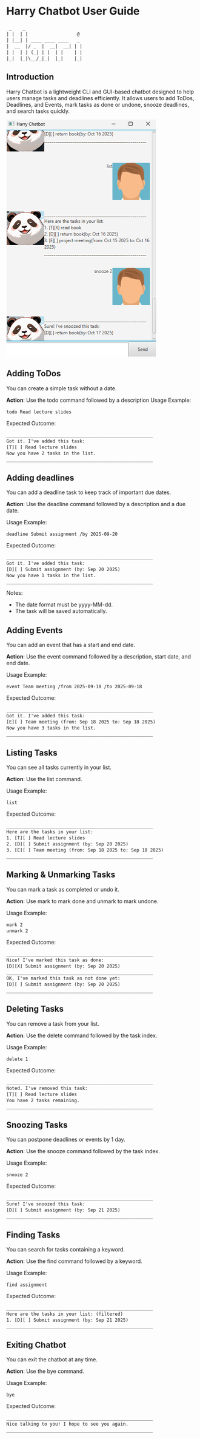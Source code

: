 # Harry Chatbot User Guide

```
 _    _
| |  | |                  @
| |__| | ____ ____ ____   _
|  __  |/ _  |  __|  __| | |
| |  | | (_| | |  | |    | |
|_|  |_|\__/_|_|  |_|    |_|
```
## Introduction
Harry Chatbot is a lightweight CLI and GUI-based chatbot designed to help users manage tasks and deadlines efficiently. It allows users to add ToDos, Deadlines, and Events, mark tasks as done or undone, snooze deadlines, and search tasks quickly.

![Ui](Ui.png "UI screenshot")

## Adding ToDos

You can create a simple task without a date.

**Action**: Use the todo command followed by a description
Usage Example:
```
todo Read lecture slides
```
Expected Outcome:
```
______________________________________________________
Got it. I've added this task:
[T][ ] Read lecture slides
Now you have 2 tasks in the list.
______________________________________________________
```

## Adding deadlines

You can add a deadline task to keep track of important due dates.

**Action**: Use the deadline command followed by a description and a due date.

Usage Example:
```
deadline Submit assignment /by 2025-09-20
```

Expected Outcome:
```
______________________________________________________
Got it. I've added this task:
[D][ ] Submit assignment (by: Sep 20 2025)
Now you have 1 tasks in the list.
______________________________________________________
```

Notes:

 - The date format must be yyyy-MM-dd.
 - The task will be saved automatically.

## Adding Events

You can add an event that has a start and end date.

**Action**: Use the event command followed by a description, start date, and end date.

Usage Example:
```
event Team meeting /from 2025-09-18 /to 2025-09-18
```

Expected Outcome:
```
______________________________________________________
Got it. I've added this task:
[E][ ] Team meeting (from: Sep 18 2025 to: Sep 18 2025)
Now you have 3 tasks in the list.
______________________________________________________
```

## Listing Tasks

You can see all tasks currently in your list.

**Action**: Use the list command.

Usage Example:
```
list
```
Expected Outcome:
```
______________________________________________________
Here are the tasks in your list:
1. [T][ ] Read lecture slides
2. [D][ ] Submit assignment (by: Sep 20 2025)
3. [E][ ] Team meeting (from: Sep 18 2025 to: Sep 18 2025)
______________________________________________________
```

## Marking & Unmarking Tasks

You can mark a task as completed or undo it.

**Action**: Use mark <index> to mark done and unmark <index> to mark undone.

Usage Example:
```
mark 2
unmark 2
```
Expected Outcome:
```
______________________________________________________
Nice! I've marked this task as done:
[D][X] Submit assignment (by: Sep 20 2025)
______________________________________________________
OK, I've marked this task as not done yet:
[D][ ] Submit assignment (by: Sep 20 2025)
______________________________________________________
```

## Deleting Tasks

You can remove a task from your list.

**Action**: Use the delete command followed by the task index.

Usage Example:
```
delete 1
```
Expected Outcome:
```
______________________________________________________
Noted. I've removed this task:
[T][ ] Read lecture slides
You have 2 tasks remaining.
______________________________________________________
```

## Snoozing Tasks

You can postpone deadlines or events by 1 day.

**Action**: Use the snooze command followed by the task index.

Usage Example:
```
snooze 2
```
Expected Outcome:
```
______________________________________________________
Sure! I've snoozed this task:
[D][ ] Submit assignment (by: Sep 21 2025)
______________________________________________________
```

## Finding Tasks

You can search for tasks containing a keyword.

**Action**: Use the find command followed by a keyword.

Usage Example:
```
find assignment
```

Expected Outcome:
```
______________________________________________________
Here are the tasks in your list: (filtered)
1. [D][ ] Submit assignment (by: Sep 21 2025)
______________________________________________________
```
## Exiting Chatbot

You can exit the chatbot at any time.

**Action**: Use the bye command.

Usage Example:
```
bye
```

Expected Outcome:
```
______________________________________________________
Nice talking to you! I hope to see you again.
______________________________________________________
```